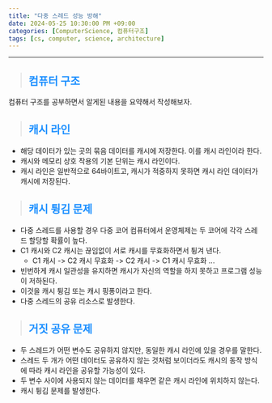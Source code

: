 ```yaml
---
title: "다중 스레드 성능 방해"
date: 2024-05-25 10:30:00 PM +09:00
categories: [ComputerScience, 컴퓨터구조]
tags: [cs, computer, science, architecture]
---
```

***

>## <span style='color:#1E90FF'>컴퓨터 구조</span>
컴퓨터 구조를 공부하면서 알게된 내용을 요약해서 작성해보자. <br>

>## <span style='color:#1E90FF'>캐시 라인</span>
- 해당 데이터가 있는 곳의 묶음 데이터를 캐시에 저장한다. 이를 캐시 라인이라 한다. <br>
- 캐시와 메모리 상호 작용의 기본 단위는 캐시 라인이다. <br>
- 캐시 라인은 일반적으로 64바이트고, 캐시가 적중하지 못하면 캐시 라인 데이터가 캐시에 저장된다. <br>

>## <span style='color:#1E90FF'>캐시 튕김 문제</span>
- 다중 스레드를 사용할 경우 다중 코어 컴퓨터에서 운영체제는 두 코어에 각각 스레드 할당할 확률이 높다. <br>
- C1 캐시와 C2 캐시는 끊임없이 서로 캐시를 무효화하면서 튕겨 낸다.
    - C1 캐시 -> C2 캐시 무효화 -> C2 캐시 -> C1 캐시 무효화 ... <br>
- 빈번하게 캐시 일관성을 유지하면 캐시가 자신의 역할을 하지 못하고 프로그램 성능이 저하된다. <br>
- 이것을 캐시 튕김 또는 캐시 핑퐁이라고 한다. <br>
- 다중 스레드의 공유 리소스로 발생한다. <br>

>## <span style='color:#1E90FF'>거짓 공유 문제</span>
- 두 스레드가 어떤 변수도 공유하지 않지만, 동일한 캐시 라인에 있을 경우를 말한다. <br>
- 스레드 두 개가 어떤 데이터도 공유하지 않는 것처럼 보이더라도 캐시의 동작 방식에 따라 캐시 라인을 공유할 가능성이 있다. <br>
- 두 변수 사이에 사용되지 않는 데이터를 채우면 같은 캐시 라인에 위치하지 않는다. <br>
- 캐시 튕김 문제를 발생한다. <br>